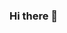### Hi there 👋

<!--
**rushi718/rushi718** is a ✨ _special_ ✨ repository because its `README.md` (this file) appears on your GitHub profile.

Here are some ideas to get you started:

- 🔭 I’m currently working on Vehicular Adhoc Network
- 🌱 I’m currently learning Full Stack Development
- 👯 I’m looking to collaborate on ...
- 🤔 I’m looking for help with ...
- 💬 Ask me about ...
- 📫 How to reach me: Email: grushikesh718@gmail.com, linked In: https://www.linkedin.com/in/rushikesh-gaikwad-b6700215a/
- 😄 Pronouns: ...
- ⚡ Fun fact: 
-->
